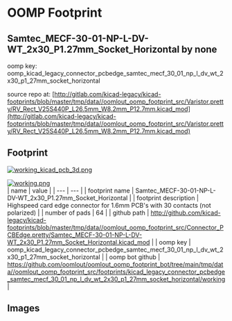 # OOMP Footprint  
## Samtec_MECF-30-01-NP-L-DV-WT_2x30_P1.27mm_Socket_Horizontal  by none  
  
oomp key: oomp_kicad_legacy_connector_pcbedge_samtec_mecf_30_01_np_l_dv_wt_2x30_p1_27mm_socket_horizontal  
  
source repo at: [http://gitlab.com/kicad-legacy/kicad-footprints/blob/master/tmp/data//oomlout_oomp_footprint_src/Varistor.pretty/RV_Rect_V25S440P_L26.5mm_W8.2mm_P12.7mm.kicad_mod](http://gitlab.com/kicad-legacy/kicad-footprints/blob/master/tmp/data//oomlout_oomp_footprint_src/Varistor.pretty/RV_Rect_V25S440P_L26.5mm_W8.2mm_P12.7mm.kicad_mod)  
## Footprint  
  
[![working_kicad_pcb_3d.png](working_kicad_pcb_3d_600.png)](working_kicad_pcb_3d.png)  
  
[![working.png](working_600.png)](working.png)  
| name | value | 
| --- | --- | 
| footprint name | Samtec_MECF-30-01-NP-L-DV-WT_2x30_P1.27mm_Socket_Horizontal | 
| footprint description | Highspeed card edge connector for 1.6mm PCB's with 30 contacts (not polarized) | 
| number of pads | 64 | 
| github path | http://github.com/kicad-legacy/kicad-footprints/blob/master/tmp/data//oomlout_oomp_footprint_src/Connector_PCBEdge.pretty/Samtec_MECF-30-01-NP-L-DV-WT_2x30_P1.27mm_Socket_Horizontal.kicad_mod | 
| oomp key | oomp_kicad_legacy_connector_pcbedge_samtec_mecf_30_01_np_l_dv_wt_2x30_p1_27mm_socket_horizontal | 
| oomp bot github | https://github.com/oomlout/oomlout_oomp_footprint_bot/tree/main/tmp/data//oomlout_oomp_footprint_src/footprints/kicad_legacy_connector_pcbedge_samtec_mecf_30_01_np_l_dv_wt_2x30_p1_27mm_socket_horizontal/working | 
## Images  
